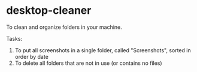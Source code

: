 # desktop-cleaner
To clean and organize folders in your machine.

Tasks:
1. To put all screenshots in a single folder, called "Screenshots", sorted in order by date
2. To delete all folders that are not in use (or contains no files)
